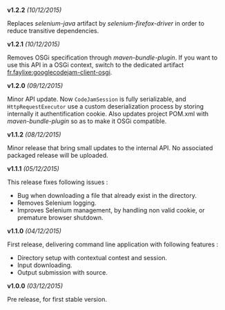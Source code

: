 **v1.2.2** *(10/12/2015)*

Replaces *selenium-java* artifact by *selenium-firefox-driver* in order to reduce
transitive dependencies.

**v1.2.1** *(10/12/2015)*

Removes OSGi specification through *maven-bundle-plugin*. If you want to use this
API in a OSGi context, switch to the dedicated artifact [fr.faylixe:googlecodejam-client-osgi](https://github.com/Faylixe/googlecodejam-client-osgi).

**v1.2.0** *(09/12/2015)*

Minor API update. Now ``CodeJamSession`` is fully serializable, and ``HttpRequestExecutor``
use a custom deserialization process by storing internally it authentification cookie. Also
updates project POM.xml with *maven-bundle-plugin* so as to make it OSGi compatible.

**v1.1.2** *(08/12/2015)*

Minor release that bring small updates to the internal API.
No associated packaged release will be uploaded.

**v1.1.1** *(05/12/2015)*

This release fixes following issues :

* Bug when downloading a file that already exist in the directory.
* Removes Selenium logging.
* Improves Selenium management, by handling non valid cookie, or premature browser shutdown.

**v1.1.0** *(04/12/2015)*


First release, delivering command line application with following features :

* Directory setup with contextual contest and session.
* Input downloading.
* Output submission with source.

**v1.0.0** *(03/12/2015)*

Pre release, for first stable version.
